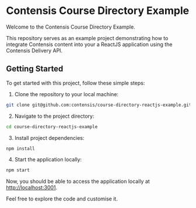 # Contensis Course Directory Example

Welcome to the Contensis Course Directory Example. 

This repository serves as an example project demonstrating how to integrate Contensis content into your a ReactJS application using the Contensis Delivery API.

## Getting Started

To get started with this project, follow these simple steps:

1. Clone the repository to your local machine:

```bash
git clone git@github.com:contensis/course-directory-reactjs-example.git
```

2. Navigate to the project directory:

```bash
cd course-directory-reactjs-example
```

3. Install project dependencies:

```bash
npm install
```

4. Start the application locally:

```bash
npm start
```

Now, you should be able to access the application locally at [http://localhost:3001](http://localhost:3001).

Feel free to explore the code and customise it. 

